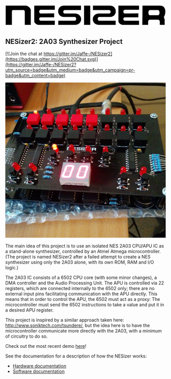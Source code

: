 ![alt text](https://raw.githubusercontent.com/Jaffe-/NESizer2/master/nesizer_black.png "NESIZER")

## NESizer2: 2A03 Synthesizer Project

[![Join the chat at https://gitter.im/Jaffe-/NESizer2](https://badges.gitter.im/Join%20Chat.svg)](https://gitter.im/Jaffe-/NESizer2?utm_source=badge&utm_medium=badge&utm_campaign=pr-badge&utm_content=badge)

![alt text](https://raw.githubusercontent.com/Jaffe-/NESizer2/master/nesizer_boards.jpg "NESIZER")

The main idea of this project is to use an isolated NES 2A03 CPU/APU IC as a stand-alone synthesizer, controlled by an Atmel Atmega microcontroller. (The project is named NESizer2 after a failed attempt to create a NES synthesizer using only the 2A03 alone, with its own ROM, RAM and I/O logic.)

The 2A03 IC consists of a 6502 CPU core (with some minor changes), a DMA controller and the Audio Processing Unit. The APU is controlled via 22 registers, which are connected internally to the 6502 only; there are no external input pins facilitating communication with the APU directly. This means that in order to control the APU, the 6502 must act as a proxy: The microcontroller must send the 6502 instructions to take a value and put it in a desired APU register.

This project is inspired by a similar approach taken here: http://www.soniktech.com/tsundere/, but the idea here is to have the microcontroller communicate more directly with the 2A03, with a minimum of circuitry to do so.

Check out the most recent demo [here](https://www.youtube.com/watch?v=pXKrs0bFvvk)!

See the documentation for a description of how the NESizer works:

- [Hardware documentation](docs/hardware.md)
- [Software documentation](docs/software.md)
